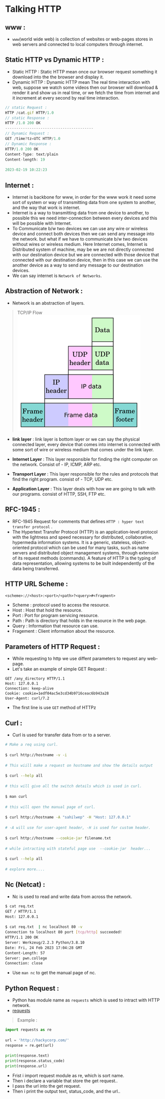 # Talking HTTP 

## www :
- `www`(world wide web) is collection of websites or web-pages stores in web servers and connected to local computers through internet.

## Static HTTP vs Dynamic HTTP :

* Static HTTP : Static HTTP mean once our browser request something it download into the the browser and display it.
* Dynamic HTTP : Dynamic HTTP mean The real time interaction with web, suppose we watch some videos then our browser will download & render it and show us in real time, or we fetch the time from internet and it increment at every second by real time interaction.  
  

```js
// static Request :
HTTP /cat.gif HTTP/1.0 
// static Response :
HTTP /1.0 200 OK
----------------------------------------
// Dynamic Request :
GET /time?tz=UTC HTTP/1.0
// Dynamic Response :
HTTP/1.0 200 OK
Content-Type: text/plain
Content-length: 19

2023-02-19 10:22:23 
```

## Internet :
* Internet is backbone for www, in order for the www work it need some sort of system or way of transmitting data from one system to another, and the way that work is internet.
* Internet is a way to transmitting data from one device to another, to possible this we need inter-connection between every devices and this will be possible with Internet.
* To Communicate b/w two devices we can use any wire or wireless device and connect both devices then we can send any message into the network. but what if we have to communicate b/w two devices without wires or wireless medium. Here Internet comes, Internet is Distributed system of machine, may be we are not directly connected with our destination device but we are connected with those device that connected with our destination device, then in this case we can use the another device as a way to send any message to our destination devices. 
* We can say internet is `Network of Networks`.

## Abstraction of Network :
* Network is an abstraction of layers.
> TCP/IP Flow
![Model flow ](model-flow.png)
 
* **link layer** : link layer is bottom layer or we can say the physical connected layer, every device that comes into internet is connected with some sort of wire or wireless medium that comes under the link layer.

* **Internet Layer** : This layer responsible for finding the right computer on the network. Consist of - IP, ICMP, ARP etc.   

* **Transport Layer** : This layer responsible for the rules and protocols that find the right program. consist of - TCP, UDP etc.

* **Application Layer** : This layer deals with how we are going to talk with our programs. consist of HTTP, SSH, FTP etc.

## RFC-1945 :
* RFC-1945 Request for comments that defines `HTTP : hyper text transfer protocol` .
* The Hypertext Transfer Protocol (HTTP) is an application-level    protocol with the lightness and speed necessary for distributed,    collaborative, hypermedia information systems. It is a generic,    stateless, object-oriented protocol which can be used for many tasks,    such as name servers and distributed object management systems,    through extension of its request methods (commands). A feature of    HTTP is the typing of data representation, allowing systems to be    built independently of the data being transferred.


## HTTP URL Scheme :

```plain
<scheme>://<host>:<port>/<path>?<query>#<fragment>
```

* Scheme : protocol used to access the resource.
* Host : Host that hold the resource.
* Port : Port for program servicing  resource.
* Path : Path is directory that holds in the resource in the web page.
* Query : Information that resource can use.
* Fragement : Client information about the resource.

## Parameters of HTTP Request : 

* While requesting to http we use diffent parameters to request any web-page.
* Let's take an example of simple GET Request :

```plain
GET /any_directory HTTP/1.1
Host: 127.0.0.1
Connection: keep-alive
Cookie: cookie=1edf04ac5e3cd34b9716ceac6b943a28
User-Agent: curl/7.2
```
* The first line is use `GET` method of HTTPz   


## Curl : 
* Curl is used for transfer data from or to a server.

```sh
# Make a req using curl.

$ curl http://hostname -v -i 

# This wiill make a request on hostname and show the details output 

$ curl --help all

# this will give all the switch details which is used in curl.

$ man curl 

# this will open the manual page of curl.

$ curl http://hostname -A "sahilwep" -H "Host: 127.0.0.1"

# -A will use for user-agent header, -H is used for custom header.

$ curl http://hostname --cookie-jar filename.txt

# while intracting with stateful page use  --cookie-jar  header...

$ curl --help all

# explore more....
```


## Nc (Netcat) : 

* Nc is used to read and write data from across the network.

```sh
$ cat req.txt
GET / HTTP/1.1
Host: 127.0.0.1

$ cat req.txt  | nc localhost 80 -v
Connection to localhost 80 port [tcp/http] succeeded!
HTTP/1.1 200 OK
Server: Werkzeug/2.2.3 Python/3.8.10
Date: Fri, 24 Feb 2023 17:04:28 GMT
Content-Length: 57
Server: pwn.college
Connection: close
```

* Use `man nc` to get the manual page of nc. 

## Python Request : 

* Python has module name as `requests` which is used to intract with HTTP network.
* [requests](https://requests.readthedocs.io/en/latest/)

> Example : 

```py
import requests as re

url = 'http://hackycorp.com/'
response = re.get(url)

print(response.text)
print(response.status_code)
print(response.url)
```

* Frist i import request module as re, which is sort name.
* Then i declare a variable that store the get request..
* I pass the url into the get request.
* Then i print the output text, status_code, and the url..
